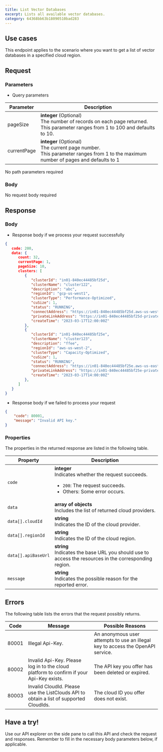 ```yaml
---
title: List Vector Databases
excerpt: Lists all available vector databases.
category: 64368bb63b18090510bad283
---
```


## Use cases

This endpoint applies to the scenario where you want to get a list of vector databases in a specified cloud region.

## Request

### Parameters

- Query parameters

| Parameter   | Description                                                                                                                         |
|-------------|-------------------------------------------------------------------------------------------------------------------------------------|
| pageSize    | **integer** (Optional)<br>The number of records on each page returned.<br>This parameter ranges from 1 to 100 and defaults to 10.   |
| currentPage | **integer** (Optional)<br>The current page number.<br>This parameter ranges from 1 to the maximum number of pages and defaults to 1 |

No path parameters required

### Body

No request body required

## Response

### Body

- Response body if we process your request successfully

```json
{
   code: 200,
   data: {
      count: 32,
      currentPage: 1,
      pageSize: 10,
      clusters: [
         {
            "clusterId": "in01-840ec44485bf25d",
            "clusterName": "cluster122",
            "description": "abc",
            "regionId": "gcp-us-west1",
            "clusterType": "Performance-Optimized",
            "cuSize": 1,
            "status": "RUNNING",
            "connectAddress": "https://in01-840ec44485bf25d.aws-us-west-2.vectordb.zillizcloud.com:19538",
            "privateLinkAddress": "https://in01-840ec44485bf25d-privatelink.aws-us-west-2.vectordb.zillizcloud.com:19531",
            "createTime": "2023-03-17T12:00:00Z"
         },
         {
            "clusterId": "in01-840ec44485bf25e",
            "clusterName": "cluster123",
            "description": "ffee",
            "regionId": "aws-us-west-2",
            "clusterType": "Capacity-Optimized",
            "cuSize": 1,
            "status": "RUNNING",
            "connectAddress": "https://in01-840ec44485bf25e.aws-us-east-1.vectordb.zillizcloud.com:19538",
            "privateLinkAddress": "https://in01-840ec44485bf25e-privatelink.aws-us-east-1.vectordb.zillizcloud.com:19532",
            "createTime": "2023-03-17T14:00:00Z"
         },
      ]
   }
}
```

- Response body if we failed to process your request

```json
{
    "code": 80001,
    "message": "Invalid API key."
}
```

### Properties

The properties in the returned response are listed in the following table.

| Property | Description                                                                                                                                  |
|----------|----------------------------------------------------------------------------------------------------------------------------------------------|
| `code`     | **integer**<br>Indicates whether the request succeeds.<br><ul><li>`200`: The request succeeds.</li><li>Others: Some error occurs.</li></ul> |
| `data`    | **array of objects**<br>Includes the list of returned cloud providers.
| `data[].cloudId` | **string**<br>Indicates the ID of the cloud provider. |
| `data[].regionId` | **string**<br>Indicates the ID of the cloud region. |
| `data[].apiBaseUrl` | **string**<br>Indicates the base URL you should use to access the resources in the corresponding region. |
| `message`  | **string**<br>Indicates the possible reason for the reported error. |

## Errors

The following table lists the errors that the request possibly returns.

| Code  | Message                                                                                 | Possible Reasons                                                                |
|-------|-----------------------------------------------------------------------------------------|---------------------------------------------------------------------------------|
| 80001 | Illegal Api-Key.                                                                        | An anonymous user attempts to use an illegal key to access the OpenAPI service. |
| 80002 | Invalid Api-Key. Please log in to the cloud platform to confirm if your Api-Key exists. | The API key you offer has been deleted or expired.                              |
| 80003 | Invalid CloudId. Please use the ListClouds API to obtain a list of supported CloudIds. | The cloud ID you offer does not exist. |

## Have a try!

Use our API explorer on the side pane to call this API and check the request and responses. Remember to fill in the necessary body parameters below, if applicable.
